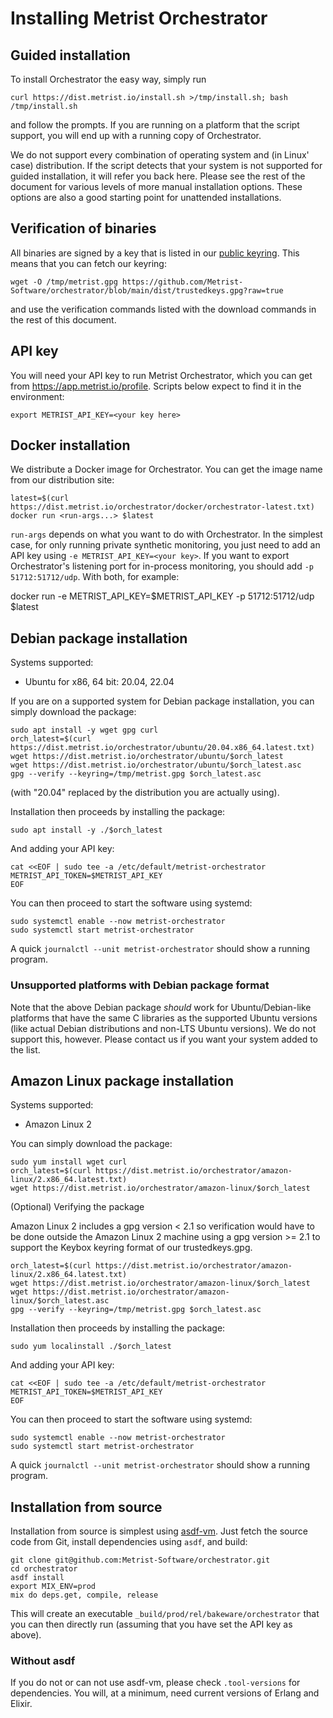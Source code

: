 # Installing Metrist Orchestrator

## Guided installation

To install Orchestrator the easy way, simply run

    curl https://dist.metrist.io/install.sh >/tmp/install.sh; bash /tmp/install.sh

and follow the prompts. If you are running on a platform that the script support, you will end up with a running copy of
Orchestrator.

We do not support every combination of operating system and (in Linux' case) distribution. If the script detects that your
system is not supported for guided installation, it will refer you back here. Please see the rest of the document for
various levels of more manual installation options. These options are also a good starting point for unattended
installations.

## Verification of binaries

All binaries are signed by a key that is listed in our [public keyring](https://github.com/Metrist-Software/orchestrator/blob/main/dist/trustedkeys.gpg?raw=true). This means that
you can fetch our keyring:

    wget -O /tmp/metrist.gpg https://github.com/Metrist-Software/orchestrator/blob/main/dist/trustedkeys.gpg?raw=true

and use the verification commands listed with the download commands in the rest of this document.

## API key

You will need your API key to run Metrist Orchestrator, which you can get from https://app.metrist.io/profile. Scripts below
expect to find it in the environment:

    export METRIST_API_KEY=<your key here>

## Docker installation

We distribute a Docker image for Orchestrator. You can get the image name from our distribution site:

    latest=$(curl https://dist.metrist.io/orchestrator/docker/orchestrator-latest.txt)
    docker run <run-args...> $latest

`run-args` depends on what you want to do with Orchestrator. In the simplest case, for only running private synthetic
monitoring, you just need to add an API key using `-e METRIST_API_KEY=<your key>`. If you want to export Orchestrator's
listening port for in-process monitoring, you should add `-p 51712:51712/udp`. With both, for example:

   docker run -e METRIST_API_KEY=$METRIST_API_KEY -p 51712:51712/udp $latest

## Debian package installation

Systems supported:

* Ubuntu for x86, 64 bit: 20.04, 22.04

If you are on a supported system for Debian package installation, you can simply download the package:

    sudo apt install -y wget gpg curl
    orch_latest=$(curl https://dist.metrist.io/orchestrator/ubuntu/20.04.x86_64.latest.txt)
    wget https://dist.metrist.io/orchestrator/ubuntu/$orch_latest
    wget https://dist.metrist.io/orchestrator/ubuntu/$orch_latest.asc
    gpg --verify --keyring=/tmp/metrist.gpg $orch_latest.asc

(with "20.04" replaced by the distribution you are actually using).

Installation then proceeds by installing the package:

    sudo apt install -y ./$orch_latest

And adding your API key:

    cat <<EOF | sudo tee -a /etc/default/metrist-orchestrator
    METRIST_API_TOKEN=$METRIST_API_KEY
    EOF

You can then proceed to start the software using systemd:

    sudo systemctl enable --now metrist-orchestrator
    sudo systemctl start metrist-orchestrator

A quick `journalctl --unit metrist-orchestrator` should show a running program.

### Unsupported platforms with Debian package format

Note that the above Debian package _should_ work for Ubuntu/Debian-like
platforms that have the same C libraries as the supported Ubuntu versions
(like actual Debian distributions and non-LTS Ubuntu versions). We do
not support this, however. Please contact us if you want your system
added to the list.

## Amazon Linux package installation

Systems supported:

* Amazon Linux 2

You can simply download the package:

    sudo yum install wget curl
    orch_latest=$(curl https://dist.metrist.io/orchestrator/amazon-linux/2.x86_64.latest.txt)
    wget https://dist.metrist.io/orchestrator/amazon-linux/$orch_latest

(Optional) Verifying the package

Amazon Linux 2 includes a gpg version < 2.1 so verification would have to be done
outside the Amazon Linux 2 machine using a gpg version >= 2.1 to support the
Keybox keyring format of our trustedkeys.gpg.

    orch_latest=$(curl https://dist.metrist.io/orchestrator/amazon-linux/2.x86_64.latest.txt)
    wget https://dist.metrist.io/orchestrator/amazon-linux/$orch_latest
    wget https://dist.metrist.io/orchestrator/amazon-linux/$orch_latest.asc
    gpg --verify --keyring=/tmp/metrist.gpg $orch_latest.asc

Installation then proceeds by installing the package:

    sudo yum localinstall ./$orch_latest

And adding your API key:

    cat <<EOF | sudo tee -a /etc/default/metrist-orchestrator
    METRIST_API_TOKEN=$METRIST_API_KEY
    EOF

You can then proceed to start the software using systemd:

    sudo systemctl enable --now metrist-orchestrator
    sudo systemctl start metrist-orchestrator

A quick `journalctl --unit metrist-orchestrator` should show a running program.

## Installation from source

Installation from source is simplest using [asdf-vm](https://asdf-vm.com/). Just fetch the source code from Git,
install dependencies using `asdf`, and build:

    git clone git@github.com:Metrist-Software/orchestrator.git
    cd orchestrator
    asdf install
    export MIX_ENV=prod
    mix do deps.get, compile, release

This will create an executable `_build/prod/rel/bakeware/orchestrator` that you can then directly run (assuming that
you have set the API key as above).

### Without asdf

If you do not or can not use asdf-vm, please check `.tool-versions` for dependencies. You will, at a minimum, need current
versions of Erlang and Elixir.
